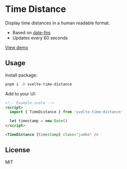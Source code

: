 # Time Distance

Display time distances in a human readable format.

- Based on [date-fns](https://date-fns.org)
- Updates every 60 seconds

[View demo](https://svelte.dev/repl/d7ed264a460a4948acdc95b85cd53a3a?version=3.52.0)

## Usage

Install package:

```sh
pnpm i -D svelte-time-distance
```

Add to your UI:

```html
<!-- Example.svele -->
<script>
  import { TimeDistance } from 'svelte-time-distance'

  let timestamp = new Date()
</script>

<TimeDistance {timestamp} class="jumbo" />
```

## License

MIT
